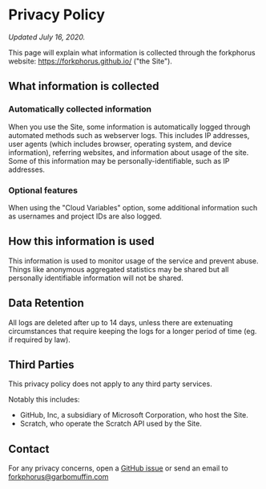 # Privacy Policy

<!-- UPDATE THIS WHEN MAKING EDITS -->
*Updated July 16, 2020.*

This page will explain what information is collected through the forkphorus website: https://forkphorus.github.io/ ("the Site").

## What information is collected

### Automatically collected information

When you use the Site, some information is automatically logged through automated methods such as webserver logs. This includes IP addresses, user agents (which includes browser, operating system, and device information), referring websites, and information about usage of the site. Some of this information may be personally-identifiable, such as IP addresses.

### Optional features

When using the "Cloud Variables" option, some additional information such as usernames and project IDs are also logged.

## How this information is used

This information is used to monitor usage of the service and prevent abuse. Things like anonymous aggregated statistics may be shared but all personally identifiable information will not be shared.

## Data Retention

All logs are deleted after up to 14 days, unless there are extenuating circumstances that require keeping the logs for a longer period of time (eg. if required by law).

## Third Parties

This privacy policy does not apply to any third party services.

Notably this includes:

 - GitHub, Inc, a subsidiary of Microsoft Corporation, who host the Site.
 - Scratch, who operate the Scratch API used by the Site.

## Contact

For any privacy concerns, open a [GitHub issue](https://github.com/forkphorus/forkphorus/issues/new) or send an email to forkphorus@garbomuffin.com

